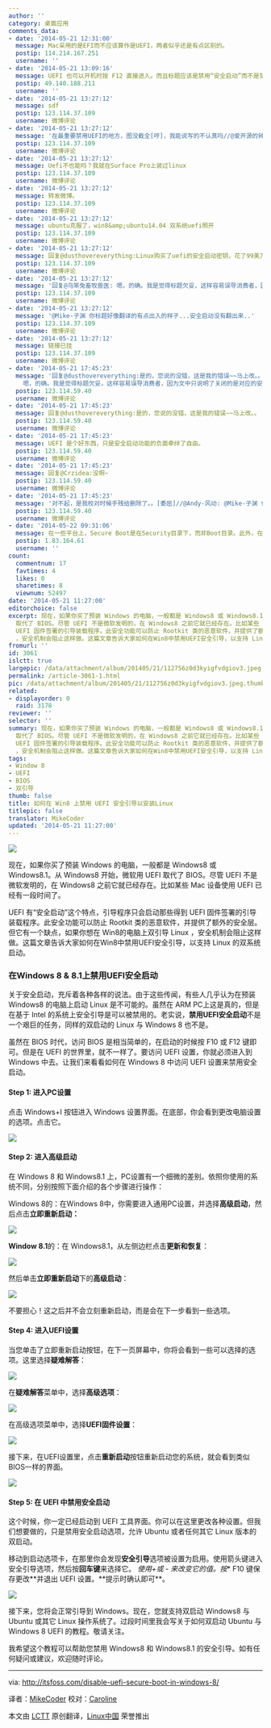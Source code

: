```yaml
---
author: ''
category: 桌面应用
comments_data:
- date: '2014-05-21 12:31:00'
  message: Mac采用的是EFI而不应该算作是UEFI，两者似乎还是有点区别的。
  postip: 114.214.167.251
  username: ''
- date: '2014-05-21 13:09:16'
  message: UEFI 也可以开机时按 F12 直接进入。而且标题应该是禁用“安全启动”而不是禁用 UEFI ，这样会误导别人以为
  postip: 49.140.188.211
  username: ''
- date: '2014-05-21 13:27:12'
  message: sdf
  postip: 123.114.37.109
  username: 微博评论
- date: '2014-05-21 13:27:12'
  message: '在最重要禁用UEFI的地方，图没截全[哼]，我能说写的不认真吗//@爱开源的钟情GNOME: sdf'
  postip: 123.114.37.109
  username: 微博评论
- date: '2014-05-21 13:27:12'
  message: Uefi不也能吗？我就在Surface Pro上装过linux
  postip: 123.114.37.109
  username: 微博评论
- date: '2014-05-21 13:27:12'
  message: 转发微博。
  postip: 123.114.37.109
  username: 微博评论
- date: '2014-05-21 13:27:12'
  message: ubuntu克服了，win8&amp;ubuntu14.04 双系统uefi照开
  postip: 123.114.37.109
  username: 微博评论
- date: '2014-05-21 13:27:12'
  message: 回复@dusthovereverything:Linux购买了uefi的安全启动密钥，花了99美刀。其对应的公钥控制在微软手里。如果微软宣布废除公钥，那linux就无法安装在uefi的电脑上了。
  postip: 123.114.37.109
  username: 微博评论
- date: '2014-05-21 13:27:12'
  message: '回复@乌笨兔畜牧兽医: 嗯，的确。我是觉得标题欠妥，这样容易误导消费者，因为文中只说明了关闭的是对应的安全策略而不是整个UEFI'
  postip: 123.114.37.109
  username: 微博评论
- date: '2014-05-21 13:27:12'
  message: '@Mike-子渊 你标题好像翻译的有点出入的样子...安全启动没有翻出来..'
  postip: 123.114.37.109
  username: 微博评论
- date: '2014-05-21 13:27:12'
  message: 链接已挂
  postip: 123.114.37.109
  username: 微博评论
- date: '2014-05-21 17:45:23'
  message: '回复@dusthovereverything:是的，您说的没错，这是我的错误~~马上改。。 //@dusthovereverything:回复@乌笨兔畜牧兽医:
    嗯，的确。我是觉得标题欠妥，这样容易误导消费者，因为文中只说明了关闭的是对应的安全策略而不是整个UEFI'
  postip: 123.114.59.40
  username: 微博评论
- date: '2014-05-21 17:45:23'
  message: 回复@dusthovereverything:是的，您说的没错，这是我的错误~~马上改。。
  postip: 123.114.59.40
  username: 微博评论
- date: '2014-05-21 17:45:23'
  message: UEFI 是个好东西，只是安全启动功能的负面牵绊了自由。
  postip: 123.114.59.40
  username: 微博评论
- date: '2014-05-21 17:45:23'
  message: 回复@Crzidea:没啊~
  postip: 123.114.59.40
  username: 微博评论
- date: '2014-05-21 17:45:23'
  message: '对不起，是我校对时候手残给删除了。。[委屈]//@Andy-风动: @Mike-子渊 你标题好像翻译的有点出入的样子...安全启动没有翻出来..'
  postip: 123.114.59.40
  username: 微博评论
- date: '2014-05-22 09:31:06'
  message: 在一些平台上，Secure Boot是在Security目录下，而非Boot目录。此外，在一些平台上，Secure Boot与CSM的设
  postip: 1.83.164.61
  username: ''
count:
  commentnum: 17
  favtimes: 4
  likes: 0
  sharetimes: 8
  viewnum: 52497
date: '2014-05-21 11:27:00'
editorchoice: false
excerpt: 现在，如果你买了预装 Windows 的电脑，一般都是 Windows8 或 Windows8.1。从 Windows8 开始，微软用 UEFI
  取代了 BIOS。尽管 UEFI 不是微软发明的，在 Windows8 之前它就已经存在。比如某些 Mac 设备使用 UEFI 已经有一段时间了。 UEFI 有安全启动这个特点，引导程序只会启动那些得到
  UEFI 固件签署的引导装载程序。此安全功能可以防止 Rootkit 类的恶意软件，并提供了额外的安全层。但它有一个缺点，如果你想在 Win8的电脑上双引导 Linux
  ，安全机制会阻止这样做。这篇文章告诉大家如何在Win8中禁用UEFI安全引导，以支持 Linux 的双系统
fromurl: ''
id: 3061
islctt: true
largepic: /data/attachment/album/201405/21/112756z0d3kyigfvdgiov3.jpeg
permalink: /article-3061-1.html
pic: /data/attachment/album/201405/21/112756z0d3kyigfvdgiov3.jpeg.thumb.jpg
related:
- displayorder: 0
  raid: 3178
reviewer: ''
selector: ''
summary: 现在，如果你买了预装 Windows 的电脑，一般都是 Windows8 或 Windows8.1。从 Windows8 开始，微软用 UEFI
  取代了 BIOS。尽管 UEFI 不是微软发明的，在 Windows8 之前它就已经存在。比如某些 Mac 设备使用 UEFI 已经有一段时间了。 UEFI 有安全启动这个特点，引导程序只会启动那些得到
  UEFI 固件签署的引导装载程序。此安全功能可以防止 Rootkit 类的恶意软件，并提供了额外的安全层。但它有一个缺点，如果你想在 Win8的电脑上双引导 Linux
  ，安全机制会阻止这样做。这篇文章告诉大家如何在Win8中禁用UEFI安全引导，以支持 Linux 的双系统
tags:
- Window 8
- UEFI
- BIOS
- 双引导
thumb: false
title: 如何在 Win8 上禁用 UEFI 安全引导以安装Linux
titlepic: false
translator: MikeCoder
updated: '2014-05-21 11:27:00'
---
```


![](/data/attachment/album/201405/21/112756z0d3kyigfvdgiov3.jpeg)


现在，如果你买了预装 Windows 的电脑，一般都是 Windows8 或 Windows8.1。从 Windows8 开始，微软用 UEFI 取代了 BIOS。尽管 UEFI 不是微软发明的，在 Windows8 之前它就已经存在。比如某些 Mac 设备使用 UEFI 已经有一段时间了。


UEFI 有“安全启动”这个特点，引导程序只会启动那些得到 UEFI 固件签署的引导装载程序。此安全功能可以防止 Rootkit 类的恶意软件，并提供了额外的安全层。但它有一个缺点，如果你想在 Win8的电脑上双引导 Linux ，安全机制会阻止这样做。这篇文章告诉大家如何在Win8中禁用UEFI安全引导，以支持 Linux 的双系统启动。


### 在Windows 8 & 8.1上禁用UEFI安全启动


关于安全启动，充斥着各种各样的说法。由于这些传闻，有些人几乎认为在预装 Windows8 的电脑上启动 Linux 是不可能的。虽然在 ARM PC上这是真的，但是在基于 Intel 的系统上安全引导是可以被禁用的。老实说，**禁用UEFI安全启动**不是一个艰巨的任务，同样的双启动的 Linux 与 Windows 8 也不是。


虽然在 BIOS 时代，访问 BIOS 是相当简单的，在启动的时候按 F10 或 F12 键即可。但是在 UEFI 的世界里，就不一样了。要访问 UEFI 设置，你就必须进入到 Windows 中去。让我们来看看如何在 Windows 8 中访问 UEFI 设置来禁用安全启动。


#### Step 1: 进入PC设置


点击 Windows+I 按钮进入 Windows 设置界面。在底部，你会看到更改电脑设置的选项。点击它。


![](/data/attachment/album/201405/21/112757c19oe2y3xr0euo3u.jpeg)


#### Step 2: 进入高级启动


在 Windows 8 和 Windows8.1 上，PC设置有一个细微的差别。依照你使用的系统不同，分别按照下面介绍的各个步骤进行操作：


Windows 8的：在Windows 8中，你需要进入通用PC设置，并选择**高级启动**，然后点击**立即重新启动：**


![](/data/attachment/album/201405/21/112757ainlaiuossallpwa.jpg)


**Window 8.1**的：在 Windows8.1，从左侧边栏点击**更新和恢复**：


![](/data/attachment/album/201405/21/112757su1k1tq2vh2y7fy1.jpeg)


然后单击**立即重新启动**下的**高级启动**：


![](/data/attachment/album/201405/21/112758fj6fq4itgrn67r3t.jpeg)


不要担心！这之后并不会立刻重新启动，而是会在下一步看到一些选项。


#### Step 4: 进入UEFI设置


当您单击了立即重新启动按钮，在下一页屏幕中，你将会看到一些可以选择的选项。这里选择**疑难解答**：


![](/data/attachment/album/201405/21/112758f0fu6uuvixiziiav.jpg)


在**疑难解答**菜单中，选择**高级选项**：


![](/data/attachment/album/201405/21/112759u8c7w7cwqswaqwks.jpg)


在高级选项菜单中，选择**UEFI固件设置**：


![](/data/attachment/album/201405/21/112759jtnqlhfqt1n8diil.jpg)


接下来，在UEFI设置里，点击**重新启动**按钮重新启动您的系统，就会看到类似BIOS一样的界面。


![](/data/attachment/album/201405/21/112800b7tgwmghqvsuc44z.jpg)


#### Step 5: 在 UEFI 中禁用安全启动


这个时候，你一定已经启动到 UEFI 工具界面。你可以在这里更改各种设置。但我们想要做的，只是禁用安全启动选项，允许 Ubuntu 或者任何其它 Linux 版本的双启动。


移动到启动选项卡，在那里你会发现**安全引导**选项被设置为启用。使用箭头键进入安全引导选项，然后按**回车键**来选择它。 *使用+或 - 来改变它的值。按*\* F10 键保存更改**并退出 UEFI 设置。**提示时确认即可\*\*。


![](/data/attachment/album/201405/21/112800zu6b77l7c6z35b37.jpg)


接下来，您将会正常引导到 Windows。现在，您就支持双启动 Windows8 与 Ubuntu 或其它 Linux 操作系统了。过段时间里我会写关于如何双启动 Ubuntu 与 Windows 8 UEFI 的教程。敬请关注。


我希望这个教程可以帮助您禁用 Windows8 和 Windows8.1 的安全引导。如有任何疑问或建议，欢迎随时评论。




---


via: <http://itsfoss.com/disable-uefi-secure-boot-in-windows-8/>


译者：[MikeCoder](https://github.com/MikeCoder) 校对：[Caroline](https://github.com/carolinewuyan)


本文由 [LCTT](https://github.com/LCTT/TranslateProject) 原创翻译，[Linux中国](http://linux.cn/) 荣誉推出